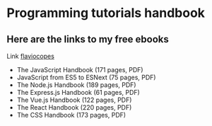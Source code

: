 # Programming tutorials handbook

## Here are the links to my free ebooks

Link [flaviocopes](https://flaviocopes.com/)

* The JavaScript Handbook (171 pages, PDF)
* JavaScript from ES5 to ESNext (75 pages, PDF)
* The Node.js Handbook (189 pages, PDF)
* The Express.js Handbook (61 pages, PDF)
* The Vue.js Handbook (122 pages, PDF)
* The React Handbook (220 pages, PDF)
* The CSS Handbook (173 pages, PDF)

